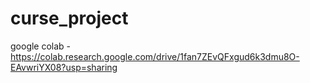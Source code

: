 # curse_project

google colab - https://colab.research.google.com/drive/1fan7ZEvQFxgud6k3dmu8O-EAvwriYX08?usp=sharing
